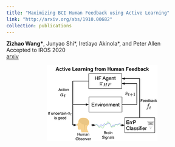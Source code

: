 ```yaml
---
title: "Maximizing BCI Human Feedback using Active Learning"
link: "http://arxiv.org/abs/1910.00682"
collection: publications
---
```

**Zizhao Wang\***, Junyao Shi\*, Iretiayo Akinola\*, and Peter Allen<br/>Accepted to IROS 2020<br/>[arxiv](https://arxiv.org/abs/2008.04873) <br/>

<p align="center">
    <img src='/images/publications/Activate_BCI_Learning.png' height="200">
</p>



